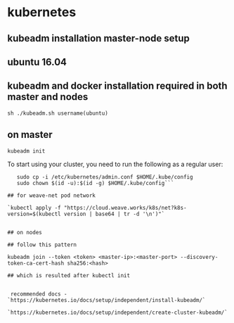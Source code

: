 # kubernetes

## kubeadm installation master-node setup

## ubuntu 16.04

## kubeadm and docker installation required in both master and nodes

`sh ./kubeadm.sh username(ubuntu)`


## on master

`kubeadm init`

To start using your cluster, you need to run the following as a regular user:

```mkdir -p $HOME/.kube
   sudo cp -i /etc/kubernetes/admin.conf $HOME/.kube/config
   sudo chown $(id -u):$(id -g) $HOME/.kube/config```

## for weave-net pod network 

`kubectl apply -f "https://cloud.weave.works/k8s/net?k8s-version=$(kubectl version | base64 | tr -d '\n')"`


## on nodes

## follow this pattern 

kubeadm join --token <token> <master-ip>:<master-port> --discovery-token-ca-cert-hash sha256:<hash>

## which is resulted after kubectl init
  

 recommended docs -  `https://kubernetes.io/docs/setup/independent/install-kubeadm/`

`https://kubernetes.io/docs/setup/independent/create-cluster-kubeadm/`
